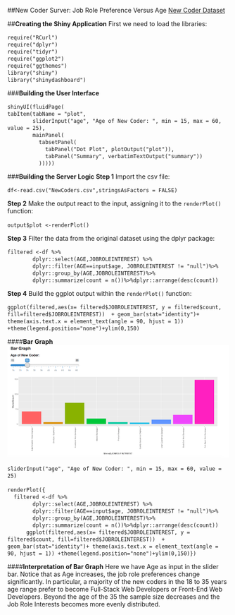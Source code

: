##New Coder Surver: Job Role Preference Versus Age
[New Coder Dataset](https://www.kaggle.com/freecodecamp/2016-new-coder-survey-)

##**Creating the Shiny Application**
First we need to load the libraries:
```{r message=FALSE, warning=FALSE}
require("RCurl")
require("dplyr")
require("tidyr")
require("ggplot2")
require("ggthemes")
library("shiny")
library("shinydashboard")
```

###**Building the User Interface**
```{r, eval=FALSE}
shinyUI(fluidPage(
tabItem(tabName = "plot",
        sliderInput("age", "Age of New Coder: ", min = 15, max = 60, value = 25),
        mainPanel(
          tabsetPanel(
            tabPanel("Dot Plot", plotOutput("plot")), 
            tabPanel("Summary", verbatimTextOutput("summary"))
          )))))
```


###**Building the Server Logic**
**Step 1** Import the csv file: 
```{r}
df<-read.csv("NewCoders.csv",stringsAsFactors = FALSE)
```

**Step 2** Make the output react to the input, assigning it to the ```renderPlot()``` function: 

```output$plot <-renderPlot()```

**Step 3** Filter the data from the original dataset using the dplyr package:

```{r, eval=FALSE}
filtered <-df %>%
        dplyr::select(AGE,JOBROLEINTEREST) %>%
        dplyr::filter(AGE==input$age, JOBROLEINTEREST != "null")%>%
        dplyr::group_by(AGE,JOBROLEINTEREST)%>%
        dplyr::summarize(count = n())%>%dplyr::arrange(desc(count))
```
 
**Step 4** Build the ggplot output within the ```renderPlot()``` function:


```{r, eval=FALSE}
ggplot(filtered,aes(x= filtered$JOBROLEINTEREST, y = filtered$count, fill=filtered$JOBROLEINTEREST))  + geom_bar(stat="identity")+ theme(axis.text.x = element_text(angle = 90, hjust = 1)) +theme(legend.position="none")+ylim(0,150)

```

####**Bar Graph**
![](shiny_bargraph.png)
```{r, echo = FALSE, eval=FALSE}
sliderInput("age", "Age of New Coder: ", min = 15, max = 60, value = 25)

renderPlot({
  filtered <-df %>%
        dplyr::select(AGE,JOBROLEINTEREST) %>%
        dplyr::filter(AGE==input$age, JOBROLEINTEREST != "null")%>%
        dplyr::group_by(AGE,JOBROLEINTEREST)%>%
        dplyr::summarize(count = n())%>%dplyr::arrange(desc(count))
      ggplot(filtered,aes(x= filtered$JOBROLEINTEREST, y = filtered$count, fill=filtered$JOBROLEINTEREST))  + geom_bar(stat="identity")+ theme(axis.text.x = element_text(angle = 90, hjust = 1)) +theme(legend.position="none")+ylim(0,150)})

```

####**Interpretation of Bar Graph**
Here we have Age as input in the slider bar. Notice that as Age increases, the job role preferences change significantly. In particular, a majority of the new coders in the 18 to 35 years age range prefer to become Full-Stack Web Developers or Front-End Web Developers. Beyond the age of the 35 the sample size decreases and the Job Role Interests becomes more evenly distributed.
